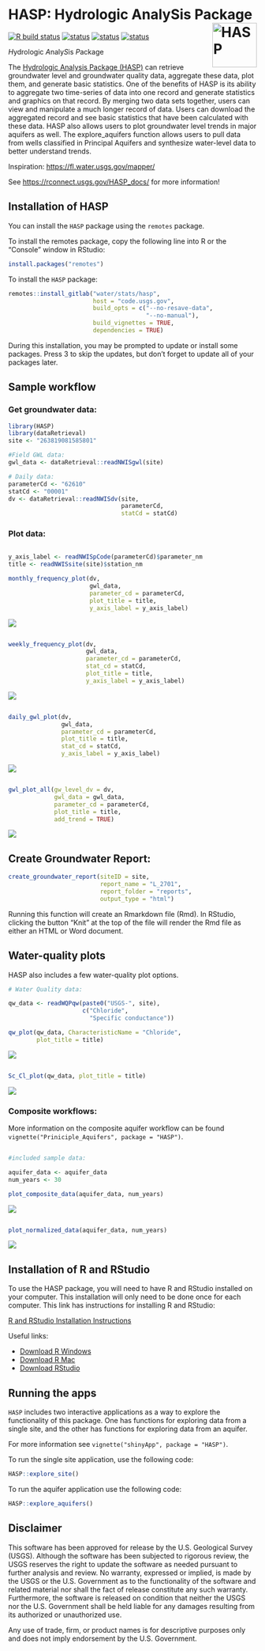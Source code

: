 # HASP: Hydrologic AnalySis Package <img src="man/figures/R_logo.png" alt="HASP" class="logo" style="width:90px;height:auto;" align="right" />

[![R build
status](https://code.usgs.gov/water/stats/hasp/badges/master/pipeline.svg)](https://code.usgs.gov/water/stats/hasp/pipelines)
[![status](https://img.shields.io/badge/USGS-Research-blue.svg)](https://owi.usgs.gov/R/packages.html#research)
[![status](https://img.shields.io/badge/USGS-Documentation-blue.svg)](https://rconnect.usgs.gov/HASP_docs/)
[![status](https://img.shields.io/badge/USGS-Source-orange.svg)](https://code.usgs.gov/water/stats/hasp)

*H*ydrologic *A*naly*S*is *P*ackage

The [Hydrologic Analysis Package
(HASP)](https://code.usgs.gov/water/stats/hasp) can retrieve groundwater
level and groundwater quality data, aggregate these data, plot them, and
generate basic statistics. One of the benefits of HASP is its ability to
aggregate two time-series of data into one record and generate
statistics and graphics on that record. By merging two data sets
together, users can view and manipulate a much longer record of data.
Users can download the aggregated record and see basic statistics that
have been calculated with these data. HASP also allows users to plot
groundwater level trends in major aquifers as well. The explore_aquifers
function allows users to pull data from wells classified in Principal
Aquifers and synthesize water-level data to better understand trends.

Inspiration: <https://fl.water.usgs.gov/mapper/>

See <https://rconnect.usgs.gov/HASP_docs/> for more information!

## Installation of HASP

You can install the `HASP` package using the `remotes` package.

To install the remotes package, copy the following line into R or the
“Console” window in RStudio:

``` r
install.packages("remotes")
```

To install the `HASP` package:

``` r
remotes::install_gitlab("water/stats/hasp",
                        host = "code.usgs.gov",
                        build_opts = c("--no-resave-data",
                                       "--no-manual"),
                        build_vignettes = TRUE, 
                        dependencies = TRUE)
```

During this installation, you may be prompted to update or install some
packages. Press 3 to skip the updates, but don’t forget to update all of
your packages later.

## Sample workflow

### Get groundwater data:

``` r
library(HASP)
library(dataRetrieval)
site <- "263819081585801"

#Field GWL data:
gwl_data <- dataRetrieval::readNWISgwl(site)

# Daily data:
parameterCd <- "62610"
statCd <- "00001"
dv <- dataRetrieval::readNWISdv(site,
                                parameterCd,
                                statCd = statCd)
```

### Plot data:

``` r

y_axis_label <- readNWISpCode(parameterCd)$parameter_nm
title <- readNWISsite(site)$station_nm

monthly_frequency_plot(dv,
                       gwl_data,
                       parameter_cd = parameterCd,
                       plot_title = title,
                       y_axis_label = y_axis_label)
```

![](man/figures/README-graphs-1.png)<!-- -->

``` r

weekly_frequency_plot(dv, 
                      gwl_data,
                      parameter_cd = parameterCd, 
                      stat_cd = statCd,
                      plot_title = title,
                      y_axis_label = y_axis_label)
```

![](man/figures/README-graphs-2.png)<!-- -->

``` r

daily_gwl_plot(dv, 
               gwl_data,
               parameter_cd = parameterCd,
               plot_title = title,
               stat_cd = statCd,
               y_axis_label = y_axis_label)
```

![](man/figures/README-graphs-3.png)<!-- -->

``` r

gwl_plot_all(gw_level_dv = dv, 
             gwl_data = gwl_data, 
             parameter_cd = parameterCd,
             plot_title = title, 
             add_trend = TRUE)
```

![](man/figures/README-graphs-4.png)<!-- -->

## Create Groundwater Report:

``` r
create_groundwater_report(siteID = site,
                          report_name = "L_2701",
                          report_folder = "reports",
                          output_type = "html")
```

Running this function will create an Rmarkdown file (Rmd). In RStudio,
clicking the button “Knit” at the top of the file will render the Rmd
file as either an HTML or Word document.

## Water-quality plots

HASP also includes a few water-quality plot options.

``` r
# Water Quality data:

qw_data <- readWQPqw(paste0("USGS-", site),
                     c("Chloride",
                       "Specific conductance"))

qw_plot(qw_data, CharacteristicName = "Chloride",
        plot_title = title)
```

![](man/figures/README-unnamed-chunk-3-1.png)<!-- -->

``` r

Sc_Cl_plot(qw_data, plot_title = title)
```

![](man/figures/README-unnamed-chunk-3-2.png)<!-- -->

### Composite workflows:

More information on the composite aquifer workflow can be found
`vignette("Priniciple_Aquifers", package = "HASP")`.

``` r

#included sample data:

aquifer_data <- aquifer_data
num_years <- 30

plot_composite_data(aquifer_data, num_years)
```

![](man/figures/README-example-1.png)<!-- -->

``` r

plot_normalized_data(aquifer_data, num_years)
```

![](man/figures/README-example-2.png)<!-- -->

## Installation of R and RStudio

To use the HASP package, you will need to have R and RStudio installed
on your computer. This installation will only need to be done once for
each computer. This link has instructions for installing R and RStudio:

[R and RStudio Installation
Instructions](https://owi.usgs.gov/R/training-curriculum/installr/)

Useful links:

-   [Download R Windows](https://cran.r-project.org/bin/windows/base/)
-   [Download R Mac](https://cran.r-project.org/bin/macosx/)
-   [Download
    RStudio](https://www.rstudio.com/products/rstudio/download/)

## Running the apps

`HASP` includes two interactive applications as a way to explore the
functionality of this package. One has functions for exploring data from
a single site, and the other has functions for exploring data from an
aquifer.

For more information see `vignette("shinyApp", package = "HASP")`.

To run the single site application, use the following code:

``` r
HASP::explore_site()
```

To run the aquifer application use the following code:

``` r
HASP::explore_aquifers()
```

## Disclaimer

This software has been approved for release by the U.S. Geological
Survey (USGS). Although the software has been subjected to rigorous
review, the USGS reserves the right to update the software as needed
pursuant to further analysis and review. No warranty, expressed or
implied, is made by the USGS or the U.S. Government as to the
functionality of the software and related material nor shall the fact of
release constitute any such warranty. Furthermore, the software is
released on condition that neither the USGS nor the U.S. Government
shall be held liable for any damages resulting from its authorized or
unauthorized use.

Any use of trade, firm, or product names is for descriptive purposes
only and does not imply endorsement by the U.S. Government.
